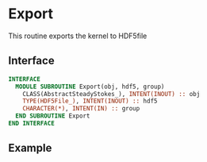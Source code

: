 # Export

This routine exports the kernel to HDF5file

## Interface

```fortran
INTERFACE
  MODULE SUBROUTINE Export(obj, hdf5, group)
    CLASS(AbstractSteadyStokes_), INTENT(INOUT) :: obj
    TYPE(HDF5File_), INTENT(INOUT) :: hdf5
    CHARACTER(*), INTENT(IN) :: group
  END SUBROUTINE Export
END INTERFACE
```

## Example
